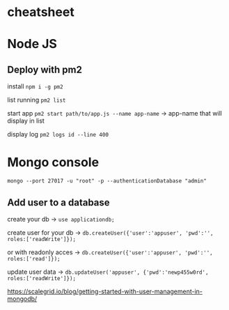 # cheatsheet

# Node JS

## Deploy with pm2

install
`npm i -g pm2`

list running 
`pm2 list`

start app
`pm2 start path/to/app.js --name app-name` -> app-name that will display in list

display log
`pm2 logs id --line 400`


# Mongo console
`mongo --port 27017 -u "root" -p --authenticationDatabase "admin"`


## Add user to a database

create your db -> `use applicationdb;`

create user for your db -> `db.createUser({'user':'appuser', 'pwd':'', roles:['readWrite']});`

or with readonly acces -> `db.createUser({'user':'appuser', 'pwd':'', roles:['read']});`

update user data -> `db.updateUser('appuser', {'pwd':'newp455w0rd', roles:['readWrite']});`

https://scalegrid.io/blog/getting-started-with-user-management-in-mongodb/
